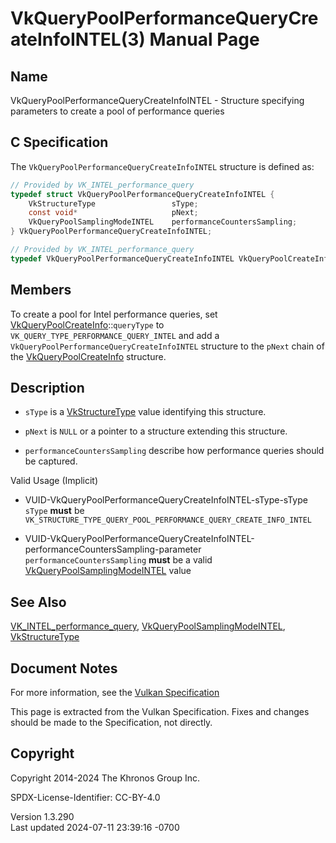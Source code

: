 # VkQueryPoolPerformanceQueryCreateInfoINTEL(3) Manual Page

## Name

VkQueryPoolPerformanceQueryCreateInfoINTEL - Structure specifying
parameters to create a pool of performance queries



## <a href="#_c_specification" class="anchor"></a>C Specification

The `VkQueryPoolPerformanceQueryCreateInfoINTEL` structure is defined
as:

``` c
// Provided by VK_INTEL_performance_query
typedef struct VkQueryPoolPerformanceQueryCreateInfoINTEL {
    VkStructureType                 sType;
    const void*                     pNext;
    VkQueryPoolSamplingModeINTEL    performanceCountersSampling;
} VkQueryPoolPerformanceQueryCreateInfoINTEL;
```

``` c
// Provided by VK_INTEL_performance_query
typedef VkQueryPoolPerformanceQueryCreateInfoINTEL VkQueryPoolCreateInfoINTEL;
```

## <a href="#_members" class="anchor"></a>Members

To create a pool for Intel performance queries, set
[VkQueryPoolCreateInfo](https://registry.khronos.org/vulkan/specs/1.3-extensions/man/html/VkQueryPoolCreateInfo.html)::`queryType` to
`VK_QUERY_TYPE_PERFORMANCE_QUERY_INTEL` and add a
`VkQueryPoolPerformanceQueryCreateInfoINTEL` structure to the `pNext`
chain of the [VkQueryPoolCreateInfo](https://registry.khronos.org/vulkan/specs/1.3-extensions/man/html/VkQueryPoolCreateInfo.html)
structure.

## <a href="#_description" class="anchor"></a>Description

- `sType` is a [VkStructureType](https://registry.khronos.org/vulkan/specs/1.3-extensions/man/html/VkStructureType.html) value identifying
  this structure.

- `pNext` is `NULL` or a pointer to a structure extending this
  structure.

- `performanceCountersSampling` describe how performance queries should
  be captured.

Valid Usage (Implicit)

- <a href="#VUID-VkQueryPoolPerformanceQueryCreateInfoINTEL-sType-sType"
  id="VUID-VkQueryPoolPerformanceQueryCreateInfoINTEL-sType-sType"></a>
  VUID-VkQueryPoolPerformanceQueryCreateInfoINTEL-sType-sType  
  `sType` **must** be
  `VK_STRUCTURE_TYPE_QUERY_POOL_PERFORMANCE_QUERY_CREATE_INFO_INTEL`

- <a
  href="#VUID-VkQueryPoolPerformanceQueryCreateInfoINTEL-performanceCountersSampling-parameter"
  id="VUID-VkQueryPoolPerformanceQueryCreateInfoINTEL-performanceCountersSampling-parameter"></a>
  VUID-VkQueryPoolPerformanceQueryCreateInfoINTEL-performanceCountersSampling-parameter  
  `performanceCountersSampling` **must** be a valid
  [VkQueryPoolSamplingModeINTEL](https://registry.khronos.org/vulkan/specs/1.3-extensions/man/html/VkQueryPoolSamplingModeINTEL.html)
  value

## <a href="#_see_also" class="anchor"></a>See Also

[VK_INTEL_performance_query](https://registry.khronos.org/vulkan/specs/1.3-extensions/man/html/VK_INTEL_performance_query.html),
[VkQueryPoolSamplingModeINTEL](https://registry.khronos.org/vulkan/specs/1.3-extensions/man/html/VkQueryPoolSamplingModeINTEL.html),
[VkStructureType](https://registry.khronos.org/vulkan/specs/1.3-extensions/man/html/VkStructureType.html)

## <a href="#_document_notes" class="anchor"></a>Document Notes

For more information, see the <a
href="https://registry.khronos.org/vulkan/specs/1.3-extensions/html/vkspec.html#VkQueryPoolPerformanceQueryCreateInfoINTEL"
target="_blank" rel="noopener">Vulkan Specification</a>

This page is extracted from the Vulkan Specification. Fixes and changes
should be made to the Specification, not directly.

## <a href="#_copyright" class="anchor"></a>Copyright

Copyright 2014-2024 The Khronos Group Inc.

SPDX-License-Identifier: CC-BY-4.0

Version 1.3.290  
Last updated 2024-07-11 23:39:16 -0700
